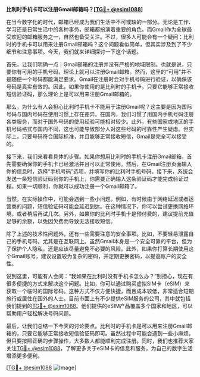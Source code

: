 **比利时手机卡可以注册Gmail邮箱吗？[[TG💪+ @esim1088](https://t.me/s/esim1088)]**

在当今数字化的时代，邮箱已经成为我们生活中不可或缺的一部分。无论是工作、学习还是日常生活中的各种事务，邮箱都扮演着重要的角色。而Gmail作为全球最受欢迎的邮箱服务之一，自然也备受关注。不过，很多人可能会有一个疑问：比利时的手机卡可以用来注册Gmail邮箱吗？这个问题看似简单，但其实涉及到了不少细节和注意事项。今天，我们就来详细探讨一下这个话题。

首先，让我们明确一点：Gmail邮箱的注册并没有严格的地域限制。也就是说，只要你有可用的手机号码，理论上就可以注册Gmail邮箱。然而，这里的“可用”并不是随便一个号码都能满足要求。Gmail在注册时会对手机号码进行验证，以确保该号码是真实有效的。因此，如果你使用的是比利时的手机卡，只要它能够正常接收短信验证码，那么理论上是可以用来注册Gmail邮箱的。

那么，为什么有人会担心比利时手机卡不能用于注册Gmail呢？这主要是因为国际号码与国内号码在使用习惯上存在差异。在国内，我们习惯了用国内手机号码注册各类服务，而对于国外号码的使用经验可能相对较少。此外，有些国家或地区的手机号码格式与国内不同，这也可能导致部分人对这些号码的可靠性产生疑虑。但实际上，只要号码符合国际标准，并且能够正常接收短信，Gmail是完全可以接受的。

接下来，我们来看看具体的步骤。如果你想用比利时的手机卡注册Gmail邮箱，首先需要确保你的手机卡已经激活并且可以正常使用。然后，在Gmail注册页面输入你的信息时，选择“手机号码”选项，并填写你的比利时手机号码。接下来，系统会发送一条短信验证码到你的手机上，你需要正确输入这条验证码才能完成验证过程。如果一切顺利，你就可以成功注册一个Gmail邮箱了。

当然，在实际操作中，可能会遇到一些小问题。例如，有时候由于网络延迟或者运营商的问题，短信验证码可能会延迟到达。在这种情况下，你可以尝试更换网络环境，或者稍后再试几次。另外，如果你的比利时手机卡是预付费的，建议提前充值足够的余额，以免因欠费而导致无法接收短信。

除了上述的技术性问题外，还有一些需要注意的安全事项。比如，不要轻易泄露自己的手机号码，尤其是在互联网上。虽然Gmail本身是一个安全可靠的平台，但为了保护个人隐私，还是应该尽量避免不必要的风险。此外，如果你打算长期使用这个Gmail账号，建议设置较为复杂的密码，并定期更换密码，以提高账户的安全性。

说到这里，可能有人会问：“我如果在比利时没有手机卡怎么办？”别担心，现在有很多便捷的方式来解决这个问题。比如，你可以通过购买虚拟SIM卡（eSIM）来获取一个临时的国际号码。这种方式不仅方便快捷，而且成本较低，非常适合短期旅行或居住在国外的人士。目前市面上有不少提供eSIM服务的公司，其中就包括我们提到的[TG💪+ @esim1088](https://t.me/s/esim1088)。他们提供的eSIM产品覆盖多个国家和地区，可以帮助用户轻松解决号码问题。

最后，让我们总结一下今天的讨论要点。比利时的手机卡是可以用来注册Gmail邮箱的，只要它能够正常接收短信验证码即可。虽然过程中可能会遇到一些小麻烦，但只要按照正确的步骤操作，大多数人都能顺利完成注册。同时，我们也推荐大家关注[TG💪+ @esim1088](https://t.me/s/esim1088)，了解更多关于eSIM卡的信息和服务，为自己的数字生活增添更多便利。

[[TG💪+ @esim1088](https://t.me/s/esim1088) ![Image](https://i.postimg.cc/4NQfJmqS/Snipaste-2025-05-13-00-14-12.png)]